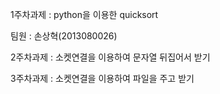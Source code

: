 1주차과제 : python을 이용한 quicksort

팀원 : 손상혁(2013080026)

2주차과제 : 소켓연결을 이용하여 문자열 뒤집어서 받기

3주차과제 : 소켓연결을 이용하여 파일을 주고 받기

